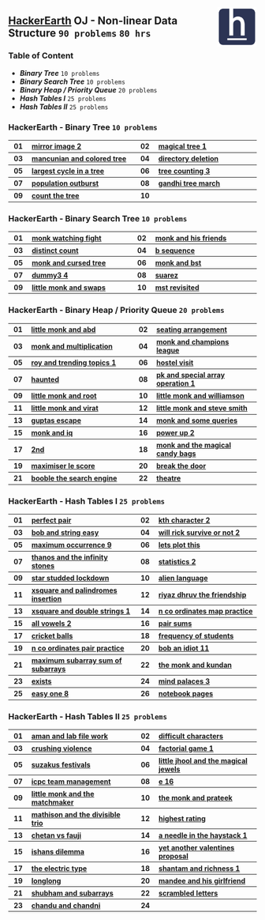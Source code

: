 <img align="right" width="80" src="/logos/hackerearth.png"></img>

## [HackerEarth](https://hackerearth.com/) OJ - Non-linear Data Structure `90 problems` `80 hrs`

### Table of Content

- ***Binary Tree*** `10 problems`
- ***Binary Search Tree*** `10 problems`
- ***Binary Heap / Priority Queue*** `20 problems`
- ***Hash Tables I*** `25 problems`
- ***Hash Tables II*** `25 problems`

### HackerEarth - Binary Tree `10 problems`

<table>
    <tbody>
        <tr>
<th align="center" width="50px">01</th><th align="left" width="550px"><a href="https://hackerearth.com/practice/data-structures/trees/binary-and-nary-trees/practice-problems/algorithm/mirror-image-2/">mirror image 2</a></th>
<th align="center" width="50px">02</th><th align="left" width="550px"><a href="https://hackerearth.com/practice/data-structures/trees/binary-and-nary-trees/practice-problems/algorithm/magical-tree-1-e7f8cabd/">magical tree 1</a></th>
        </tr>
        <tr>
<th align="center" width="50px">03</th><th align="left" width="550px"><a href="https://hackerearth.com/practice/data-structures/trees/binary-and-nary-trees/practice-problems/algorithm/mancunian-and-colored-tree/">mancunian and colored tree</a></th>
<th align="center" width="50px">04</th><th align="left" width="550px"><a href="https://hackerearth.com/practice/data-structures/trees/binary-and-nary-trees/practice-problems/algorithm/directory-deletion-71e793b8/">directory deletion</a></th>
        </tr>
        <tr>
<th align="center" width="50px">05</th><th align="left" width="550px"><a href="https://hackerearth.com/practice/data-structures/trees/binary-and-nary-trees/practice-problems/approximate/largest-cycle-in-a-tree-9113b3ab/">largest cycle in a tree</a></th>
<th align="center" width="50px">06</th><th align="left" width="550px"><a href="https://hackerearth.com/practice/data-structures/trees/binary-and-nary-trees/practice-problems/algorithm/tree-counting-3/">tree counting 3</a></th>
        </tr>
        <tr>
<th align="center" width="50px">07</th><th align="left" width="550px"><a href="https://hackerearth.com/practice/data-structures/trees/binary-and-nary-trees/practice-problems/algorithm/population-outburst-7db5d39a/">population outburst</a></th>
<th align="center" width="50px">08</th><th align="left" width="550px"><a href="https://hackerearth.com/practice/data-structures/trees/binary-and-nary-trees/practice-problems/algorithm/gandhi-tree-march/">gandhi tree march</a></th>
        </tr>
        <tr>
<th align="center" width="50px">09</th><th align="left" width="550px"><a href="https://hackerearth.com/practice/data-structures/trees/binary-and-nary-trees/practice-problems/algorithm/count-the-tree/">count the tree</a></th>
<th align="center" width="50px">10</th><th align="left" width="550px"><a href=""></a></th>
        </tr>
    </tbody>
</table>

### HackerEarth - Binary Search Tree `10 problems`

<table>
    <tbody>
        <tr>
<th align="center" width="50px">01</th><th align="left" width="550px"><a href="https://hackerearth.com/practice/data-structures/trees/binary-search-tree/practice-problems/algorithm/monk-watching-fight/">monk watching fight</a></th>
<th align="center" width="50px">02</th><th align="left" width="550px"><a href="https://hackerearth.com/practice/data-structures/trees/binary-search-tree/practice-problems/algorithm/monk-and-his-friends/">monk and his friends</a></th>
        </tr>
        <tr>
<th align="center" width="50px">03</th><th align="left" width="550px"><a href="https://hackerearth.com/practice/data-structures/trees/binary-search-tree/practice-problems/algorithm/distinct-count/">distinct count</a></th>
<th align="center" width="50px">04</th><th align="left" width="550px"><a href="https://hackerearth.com/practice/data-structures/trees/binary-search-tree/practice-problems/algorithm/b-sequence-f919fc86/">b sequence</a></th>
        </tr>
        <tr>
<th align="center" width="50px">05</th><th align="left" width="550px"><a href="https://hackerearth.com/practice/data-structures/trees/binary-search-tree/practice-problems/algorithm/monk-and-cursed-tree/">monk and cursed tree</a></th>
<th align="center" width="50px">06</th><th align="left" width="550px"><a href="https://hackerearth.com/practice/data-structures/trees/binary-search-tree/practice-problems/algorithm/monk-and-bst/">monk and bst</a></th>
        </tr>
        <tr>
<th align="center" width="50px">07</th><th align="left" width="550px"><a href="https://hackerearth.com/practice/data-structures/trees/binary-search-tree/practice-problems/algorithm/dummy3-4/">dummy3 4</a></th>
<th align="center" width="50px">08</th><th align="left" width="550px"><a href="https://hackerearth.com/practice/data-structures/trees/binary-search-tree/practice-problems/algorithm/suarez/">suarez</a></th>
        </tr>
        <tr>
<th align="center" width="50px">09</th><th align="left" width="550px"><a href="https://hackerearth.com/practice/data-structures/trees/binary-search-tree/practice-problems/algorithm/little-monk-and-swaps/">little monk and swaps</a></th>
<th align="center" width="50px">10</th><th align="left" width="550px"><a href="https://hackerearth.com/practice/data-structures/trees/binary-search-tree/practice-problems/algorithm/mst-revisited-3f9d614c/">mst revisited</a></th>
        </tr>
    </tbody>
</table>

### HackerEarth - Binary Heap / Priority Queue `20 problems`

<table>
    <tbody>
        <tr>
<th align="center" width="50px">01</th><th align="left" width="550px"><a href="https://hackerearth.com/practice/data-structures/trees/heapspriority-queues/practice-problems/algorithm/little-monk-and-abd/">little monk and abd</a></th>
<th align="center" width="50px">02</th><th align="left" width="550px"><a href="https://hackerearth.com/practice/data-structures/trees/heapspriority-queues/practice-problems/algorithm/seating-arrangement-6b8562ad/">seating arrangement</a></th>
        </tr>
        <tr>
<th align="center" width="50px">03</th><th align="left" width="550px"><a href="https://hackerearth.com/practice/data-structures/trees/heapspriority-queues/practice-problems/algorithm/monk-and-multiplication/">monk and multiplication</a></th>
<th align="center" width="50px">04</th><th align="left" width="550px"><a href="https://hackerearth.com/practice/data-structures/trees/heapspriority-queues/practice-problems/algorithm/monk-and-champions-league/">monk and champions league</a></th>
        </tr>
        <tr>
<th align="center" width="50px">05</th><th align="left" width="550px"><a href="https://hackerearth.com/practice/data-structures/trees/heapspriority-queues/practice-problems/algorithm/roy-and-trending-topics-1/">roy and trending topics 1</a></th>
<th align="center" width="50px">06</th><th align="left" width="550px"><a href="https://hackerearth.com/practice/data-structures/trees/heapspriority-queues/practice-problems/algorithm/hostel-visit/">hostel visit</a></th>
        </tr>
        <tr>
<th align="center" width="50px">07</th><th align="left" width="550px"><a href="https://hackerearth.com/practice/data-structures/trees/heapspriority-queues/practice-problems/algorithm/haunted/">haunted</a></th>
<th align="center" width="50px">08</th><th align="left" width="550px"><a href="https://hackerearth.com/practice/data-structures/trees/heapspriority-queues/practice-problems/algorithm/pk-and-special-array-operation-1-7bd52ad1/">pk and special array operation 1</a></th>
        </tr>
        <tr>
<th align="center" width="50px">09</th><th align="left" width="550px"><a href="https://hackerearth.com/practice/data-structures/trees/heapspriority-queues/practice-problems/approximate/little-monk-and-root/">little monk and root</a></th>
<th align="center" width="50px">10</th><th align="left" width="550px"><a href="https://hackerearth.com/practice/data-structures/trees/heapspriority-queues/practice-problems/algorithm/little-monk-and-williamson/">little monk and williamson</a></th>
        </tr>
        <tr>
<th align="center" width="50px">11</th><th align="left" width="550px"><a href="https://hackerearth.com/practice/data-structures/trees/heapspriority-queues/practice-problems/algorithm/little-monk-and-virat/">little monk and virat</a></th>
<th align="center" width="50px">12</th><th align="left" width="550px"><a href="https://hackerearth.com/practice/data-structures/trees/heapspriority-queues/practice-problems/algorithm/little-monk-and-steve-smith/">little monk and steve smith</a></th>
        </tr>
        <tr>
<th align="center" width="50px">13</th><th align="left" width="550px"><a href="https://hackerearth.com/practice/data-structures/trees/heapspriority-queues/practice-problems/algorithm/guptas-escape-b71099d5/">guptas escape</a></th>
<th align="center" width="50px">14</th><th align="left" width="550px"><a href="https://hackerearth.com/practice/data-structures/trees/heapspriority-queues/practice-problems/algorithm/monk-and-some-queries/">monk and some queries</a></th>
        </tr>
        <tr>
<th align="center" width="50px">15</th><th align="left" width="550px"><a href="https://hackerearth.com/practice/data-structures/trees/heapspriority-queues/practice-problems/algorithm/monk-and-iq/">monk and iq</a></th>
<th align="center" width="50px">16</th><th align="left" width="550px"><a href="https://hackerearth.com/practice/data-structures/trees/heapspriority-queues/practice-problems/algorithm/power-up-2/">power up 2</a></th>
        </tr>
        <tr>
<th align="center" width="50px">17</th><th align="left" width="550px"><a href="https://hackerearth.com/practice/data-structures/trees/heapspriority-queues/practice-problems/algorithm/2nd/">2nd</a></th>
<th align="center" width="50px">18</th><th align="left" width="550px"><a href="https://hackerearth.com/practice/data-structures/trees/heapspriority-queues/practice-problems/algorithm/monk-and-the-magical-candy-bags/">monk and the magical candy bags</a></th>
        </tr>
        <tr>
<th align="center" width="50px">19</th><th align="left" width="550px"><a href="https://hackerearth.com/practice/data-structures/trees/heapspriority-queues/practice-problems/algorithm/maximiser-le-score-64285dcd/">maximiser le score</a></th>
<th align="center" width="50px">20</th><th align="left" width="550px"><a href="https://hackerearth.com/practice/data-structures/trees/heapspriority-queues/practice-problems/algorithm/break-the-door/">break the door</a></th>
        </tr>
        <tr>
<th align="center" width="50px">21</th><th align="left" width="550px"><a href="https://hackerearth.com/practice/data-structures/trees/heapspriority-queues/practice-problems/algorithm/booble-the-search-engine/">booble the search engine</a></th>
<th align="center" width="50px">22</th><th align="left" width="550px"><a href="https://hackerearth.com/practice/data-structures/trees/heapspriority-queues/practice-problems/algorithm/theatre-830bdbff/">theatre</a></th>
        </tr>
    </tbody>
</table>

### HackerEarth - Hash Tables I `25 problems`

<table>
    <tbody>
        <tr>
<th align="center" width="50px">01</th><th align="left" width="550px"><a href="https://hackerearth.com/practice/data-structures/hash-tables/basics-of-hash-tables/practice-problems/algorithm/perfect-pair-df920e90/">perfect pair</a></th>
<th align="center" width="50px">02</th><th align="left" width="550px"><a href="https://hackerearth.com/practice/data-structures/hash-tables/basics-of-hash-tables/practice-problems/algorithm/kth-character-2/">kth character 2</a></th>
        </tr>
        <tr>
<th align="center" width="50px">03</th><th align="left" width="550px"><a href="https://hackerearth.com/practice/data-structures/hash-tables/basics-of-hash-tables/practice-problems/algorithm/bob-and-string-easy/">bob and string easy</a></th>
<th align="center" width="50px">04</th><th align="left" width="550px"><a href="https://hackerearth.com/practice/data-structures/hash-tables/basics-of-hash-tables/practice-problems/algorithm/will-rick-survive-or-not-2/">will rick survive or not 2</a></th>
        </tr>
        <tr>
<th align="center" width="50px">05</th><th align="left" width="550px"><a href="https://hackerearth.com/practice/data-structures/hash-tables/basics-of-hash-tables/practice-problems/algorithm/maximum-occurrence-9/">maximum occurrence 9</a></th>
<th align="center" width="50px">06</th><th align="left" width="550px"><a href="https://hackerearth.com/practice/data-structures/hash-tables/basics-of-hash-tables/practice-problems/algorithm/lets-plot-this-47a575ed/">lets plot this</a></th>
        </tr>
        <tr>
<th align="center" width="50px">07</th><th align="left" width="550px"><a href="https://hackerearth.com/practice/data-structures/hash-tables/basics-of-hash-tables/practice-problems/algorithm/thanos-and-the-infinity-stones/">thanos and the infinity stones</a></th>
<th align="center" width="50px">08</th><th align="left" width="550px"><a href="https://hackerearth.com/practice/data-structures/hash-tables/basics-of-hash-tables/practice-problems/algorithm/statistics-2/">statistics 2</a></th>
        </tr>
        <tr>
<th align="center" width="50px">09</th><th align="left" width="550px"><a href="https://hackerearth.com/practice/data-structures/hash-tables/basics-of-hash-tables/practice-problems/algorithm/star-studded-lockdown/">star studded lockdown</a></th>
<th align="center" width="50px">10</th><th align="left" width="550px"><a href="https://hackerearth.com/practice/data-structures/hash-tables/basics-of-hash-tables/practice-problems/algorithm/alien-language/">alien language</a></th>
        </tr>
        <tr>
<th align="center" width="50px">11</th><th align="left" width="550px"><a href="https://hackerearth.com/practice/data-structures/hash-tables/basics-of-hash-tables/practice-problems/algorithm/xsquare-and-palindromes-insertion/">xsquare and palindromes insertion</a></th>
<th align="center" width="50px">12</th><th align="left" width="550px"><a href="https://hackerearth.com/practice/data-structures/hash-tables/basics-of-hash-tables/practice-problems/algorithm/riyaz-dhruv-the-friendship/">riyaz dhruv the friendship</a></th>
        </tr>
        <tr>
<th align="center" width="50px">13</th><th align="left" width="550px"><a href="https://hackerearth.com/practice/data-structures/hash-tables/basics-of-hash-tables/practice-problems/algorithm/xsquare-and-double-strings-1/">xsquare and double strings 1</a></th>
<th align="center" width="50px">14</th><th align="left" width="550px"><a href="https://hackerearth.com/practice/data-structures/hash-tables/basics-of-hash-tables/practice-problems/algorithm/n-co-ordinates-map-practice/">n co ordinates map practice</a></th>
        </tr>
        <tr>
<th align="center" width="50px">15</th><th align="left" width="550px"><a href="https://hackerearth.com/practice/data-structures/hash-tables/basics-of-hash-tables/practice-problems/algorithm/all-vowels-2/">all vowels 2</a></th>
<th align="center" width="50px">16</th><th align="left" width="550px"><a href="https://hackerearth.com/practice/data-structures/hash-tables/basics-of-hash-tables/practice-problems/algorithm/pair-sums/">pair sums</a></th>
        </tr>
        <tr>
<th align="center" width="50px">17</th><th align="left" width="550px"><a href="https://hackerearth.com/practice/data-structures/hash-tables/basics-of-hash-tables/practice-problems/algorithm/cricket-balls/">cricket balls</a></th>
<th align="center" width="50px">18</th><th align="left" width="550px"><a href="https://hackerearth.com/practice/data-structures/hash-tables/basics-of-hash-tables/practice-problems/algorithm/frequency-of-students/">frequency of students</a></th>
        </tr>
        <tr>
<th align="center" width="50px">19</th><th align="left" width="550px"><a href="https://hackerearth.com/practice/data-structures/hash-tables/basics-of-hash-tables/practice-problems/algorithm/n-co-ordinates-pair-practice/">n co ordinates pair practice</a></th>
<th align="center" width="50px">20</th><th align="left" width="550px"><a href="https://hackerearth.com/practice/data-structures/hash-tables/basics-of-hash-tables/practice-problems/algorithm/bob-an-idiot-11/">bob an idiot 11</a></th>
        </tr>
        <tr>
<th align="center" width="50px">21</th><th align="left" width="550px"><a href="https://hackerearth.com/practice/data-structures/hash-tables/basics-of-hash-tables/practice-problems/algorithm/maximum-subarray-sum-of-subarrays-7f33aefa/">maximum subarray sum of subarrays</a></th>
<th align="center" width="50px">22</th><th align="left" width="550px"><a href="https://hackerearth.com/practice/data-structures/hash-tables/basics-of-hash-tables/practice-problems/algorithm/the-monk-and-kundan/">the monk and kundan</a></th>
        </tr>
        <tr>
<th align="center" width="50px">23</th><th align="left" width="550px"><a href="https://hackerearth.com/practice/data-structures/hash-tables/basics-of-hash-tables/practice-problems/algorithm/exists/">exists</a></th>
<th align="center" width="50px">24</th><th align="left" width="550px"><a href="https://hackerearth.com/practice/data-structures/hash-tables/basics-of-hash-tables/practice-problems/algorithm/mind-palaces-3/">mind palaces 3</a></th>
        </tr>
        <tr>
<th align="center" width="50px">25</th><th align="left" width="550px"><a href="https://hackerearth.com/practice/data-structures/hash-tables/basics-of-hash-tables/practice-problems/algorithm/easy-one-8/">easy one 8</a></th>
<th align="center" width="50px">26</th><th align="left" width="550px"><a href="https://hackerearth.com/practice/data-structures/hash-tables/basics-of-hash-tables/practice-problems/algorithm/notebook-pages-dbad75a5/">notebook pages</a></th>
        </tr>
    </tbody>
</table>

### HackerEarth - Hash Tables II `25 problems`

<table>
    <tbody>
        <tr>
<th align="center" width="50px">01</th><th align="left" width="550px"><a href="https://hackerearth.com/practice/data-structures/hash-tables/basics-of-hash-tables/practice-problems/algorithm/aman-and-lab-file-work-8cd1d24c/">aman and lab file work</a></th>
<th align="center" width="50px">02</th><th align="left" width="550px"><a href="https://hackerearth.com/practice/data-structures/hash-tables/basics-of-hash-tables/practice-problems/algorithm/difficult-characters/">difficult characters</a></th>
        </tr>
        <tr>
<th align="center" width="50px">03</th><th align="left" width="550px"><a href="https://hackerearth.com/practice/data-structures/hash-tables/basics-of-hash-tables/practice-problems/algorithm/crushing-violence/">crushing violence</a></th>
<th align="center" width="50px">04</th><th align="left" width="550px"><a href="https://hackerearth.com/practice/data-structures/hash-tables/basics-of-hash-tables/practice-problems/algorithm/factorial-game-1/">factorial game 1</a></th>
        </tr>
        <tr>
<th align="center" width="50px">05</th><th align="left" width="550px"><a href="https://hackerearth.com/practice/data-structures/hash-tables/basics-of-hash-tables/practice-problems/algorithm/suzakus-festivals-14dacd7c/">suzakus festivals</a></th>
<th align="center" width="50px">06</th><th align="left" width="550px"><a href="https://hackerearth.com/practice/data-structures/hash-tables/basics-of-hash-tables/practice-problems/algorithm/little-jhool-and-the-magical-jewels/">little jhool and the magical jewels</a></th>
        </tr>
        <tr>
<th align="center" width="50px">07</th><th align="left" width="550px"><a href="https://hackerearth.com/practice/data-structures/hash-tables/basics-of-hash-tables/practice-problems/algorithm/icpc-team-management/">icpc team management</a></th>
<th align="center" width="50px">08</th><th align="left" width="550px"><a href="https://hackerearth.com/practice/data-structures/hash-tables/basics-of-hash-tables/practice-problems/algorithm/e-16/">e 16</a></th>
        </tr>
        <tr>
<th align="center" width="50px">09</th><th align="left" width="550px"><a href="https://hackerearth.com/practice/data-structures/hash-tables/basics-of-hash-tables/practice-problems/algorithm/little-monk-and-the-matchmaker/">little monk and the matchmaker</a></th>
<th align="center" width="50px">10</th><th align="left" width="550px"><a href="https://hackerearth.com/practice/data-structures/hash-tables/basics-of-hash-tables/practice-problems/algorithm/the-monk-and-prateek/">the monk and prateek</a></th>
        </tr>
        <tr>
<th align="center" width="50px">11</th><th align="left" width="550px"><a href="https://hackerearth.com/practice/data-structures/hash-tables/basics-of-hash-tables/practice-problems/algorithm/mathison-and-the-divisible-trio-a0a169b0/">mathison and the divisible trio</a></th>
<th align="center" width="50px">12</th><th align="left" width="550px"><a href="https://hackerearth.com/practice/data-structures/hash-tables/basics-of-hash-tables/practice-problems/algorithm/highest-rating-f8ead57a/">highest rating</a></th>
        </tr>
        <tr>
<th align="center" width="50px">13</th><th align="left" width="550px"><a href="https://hackerearth.com/practice/data-structures/hash-tables/basics-of-hash-tables/practice-problems/algorithm/chetan-vs-fauji/">chetan vs fauji</a></th>
<th align="center" width="50px">14</th><th align="left" width="550px"><a href="https://hackerearth.com/practice/data-structures/hash-tables/basics-of-hash-tables/practice-problems/algorithm/a-needle-in-the-haystack-1/">a needle in the haystack 1</a></th>
        </tr>
        <tr>
<th align="center" width="50px">15</th><th align="left" width="550px"><a href="https://hackerearth.com/practice/data-structures/hash-tables/basics-of-hash-tables/practice-problems/algorithm/ishans-dilemma/">ishans dilemma</a></th>
<th align="center" width="50px">16</th><th align="left" width="550px"><a href="https://hackerearth.com/practice/data-structures/hash-tables/basics-of-hash-tables/practice-problems/algorithm/yet-another-valentines-proposal/">yet another valentines proposal</a></th>
        </tr>
        <tr>
<th align="center" width="50px">17</th><th align="left" width="550px"><a href="https://hackerearth.com/practice/data-structures/hash-tables/basics-of-hash-tables/practice-problems/algorithm/the-electric-type/">the electric type</a></th>
<th align="center" width="50px">18</th><th align="left" width="550px"><a href="https://hackerearth.com/practice/data-structures/hash-tables/basics-of-hash-tables/practice-problems/algorithm/shantam-and-richness-1/">shantam and richness 1</a></th>
        </tr>
        <tr>
<th align="center" width="50px">19</th><th align="left" width="550px"><a href="https://hackerearth.com/practice/data-structures/hash-tables/basics-of-hash-tables/practice-problems/algorithm/longlong/">longlong</a></th>
<th align="center" width="50px">20</th><th align="left" width="550px"><a href="https://hackerearth.com/practice/data-structures/hash-tables/basics-of-hash-tables/practice-problems/algorithm/mandee-and-his-girlfriend-9a96aabd/">mandee and his girlfriend</a></th>
        </tr>
        <tr>
<th align="center" width="50px">21</th><th align="left" width="550px"><a href="https://hackerearth.com/practice/data-structures/hash-tables/basics-of-hash-tables/practice-problems/algorithm/shubham-and-subarrays-325b1e73/">shubham and subarrays</a></th>
<th align="center" width="50px">22</th><th align="left" width="550px"><a href="https://hackerearth.com/practice/data-structures/hash-tables/basics-of-hash-tables/practice-problems/algorithm/scrambled-letters-00e18912-6cb9f33c/">scrambled letters</a></th>
        </tr>
        <tr>
<th align="center" width="50px">23</th><th align="left" width="550px"><a href="https://hackerearth.com/practice/data-structures/hash-tables/basics-of-hash-tables/practice-problems/algorithm/chandu-and-chandni/">chandu and chandni</a></th>
<th align="center" width="50px">24</th><th align="left" width="550px"><a href=""></a></th>
        </tr>
    </tbody>
</table>
